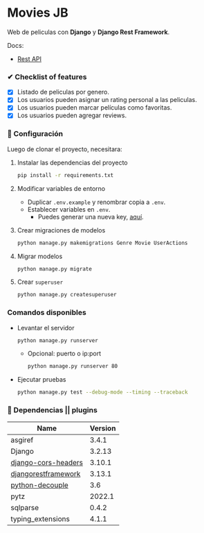 # Movies JB
Web de peliculas con **Django** y **Django Rest Framework**.

Docs:
- [Rest API](https://github.com/SvS30/movies_jb/wiki/Home-REST-API-Docs)

### ✔ Checklist of features
- [X] Listado de peliculas por genero.
- [X] Los usuarios pueden asignar un rating personal a las peliculas.
- [X] Los usuarios pueden marcar películas como favoritas.
- [X] Los usuarios pueden agregar reviews.

### 🚧 Configuración
Luego de clonar el proyecto, necesitara:
1. Instalar las dependencias del proyecto
    ```bash
    pip install -r requirements.txt
    ```

2. Modificar variables de entorno
    - Duplicar `.env.example` y renombrar copia a `.env`.
    - Establecer variables en `.env`.
      - Puedes generar una nueva key, [aquí](https://djecrety.ir/).

3. Crear migraciones de modelos
    ```bash
    python manage.py makemigrations Genre Movie UserActions
    ```

3. Migrar modelos
    ```bash
    python manage.py migrate
    ```

4. Crear `superuser`
    ```bash
    python manage.py createsuperuser
    ```

### Comandos disponibles
- Levantar el servidor
    ```bash
    python manage.py runserver
    ```
    - Opcional: puerto o ip:port
        ```bash
        python manage.py runserver 80
        ```
- Ejecutar pruebas
    ```bash
    python manage.py test --debug-mode --timing --traceback
    ```

### 🧰 Dependencias || plugins
| Name | Version |
| ---- | ---- |
| asgiref | 3.4.1 |
| Django | 3.2.13 |
| [django-cors-headers](https://pypi.org/project/django-cors-headers/) | 3.10.1 |
| [djangorestframework](https://www.django-rest-framework.org/) | 3.13.1 |
| [python-decouple](https://pypi.org/project/python-decouple/) | 3.6 |
| pytz | 2022.1 |
| sqlparse | 0.4.2 |
| typing_extensions | 4.1.1 |